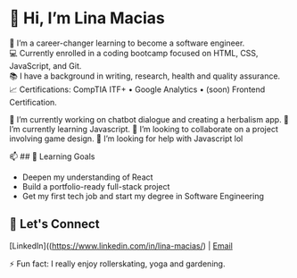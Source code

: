 # 👋 Hi, I’m Lina Macias

🌱 I’m a career-changer learning to become a software engineer.  
💻 Currently enrolled in a coding bootcamp focused on HTML, CSS, JavaScript, and Git.  
📚 I have a background in writing, research, health and quality assurance.  
📈 Certifications: CompTIA ITF+ • Google Analytics • (soon) Frontend Certification.

 🔭 I’m currently working on chatbot dialogue and creating a herbalism app.
🌱 I’m currently learning Javascript.
👯 I’m looking to collaborate on a project involving game design.
🤔 I’m looking for help with Javascript lol

📫 ## 🎯 Learning Goals
- Deepen my understanding of React
- Build a portfolio-ready full-stack project
- Get my first tech job and start my degree in Software Engineering

## 🤝 Let's Connect
[LinkedIn]((https://www.linkedin.com/in/lina-macias/) | [Email](mailto:linamacias888@gmail.com)


⚡ Fun fact: I really enjoy rollerskating, yoga and gardening.

